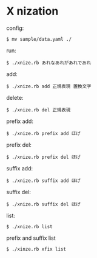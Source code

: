 X nization
==================================

config:

    $ mv sample/data.yaml ./

run:

    $ ./xnize.rb あれなあれがあれであれ

add:

    $ ./xnize.rb add 正規表現 置換文字

delete:

    $ ./xnize.rb del 正規表現

prefix add:

    $ ./xnize.rb prefix add ほげ

prefix del:

    $ ./xnize.rb prefix del ほげ

suffix add:

    $ ./xnize.rb suffix add ほげ

suffix del:

    $ ./xnize.rb suffix del ほげ

list:

    $ ./xnize.rb list

prefix and suffix list

    $ ./xinze.rb xfix list

